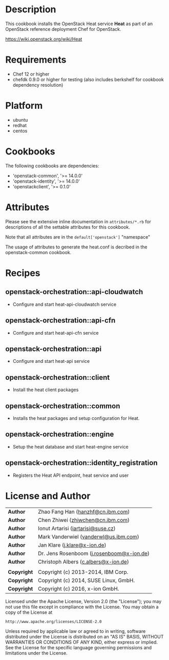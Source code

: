Description
===========

This cookbook installs the OpenStack Heat service **Heat** as part of an
OpenStack reference deployment Chef for OpenStack.

https://wiki.openstack.org/wiki/Heat

Requirements
============

- Chef 12 or higher
- chefdk 0.9.0 or higher for testing (also includes berkshelf for cookbook
  dependency resolution)

Platform
========

- ubuntu
- redhat
- centos

Cookbooks
=========

The following cookbooks are dependencies:

- 'openstack-common', '>= 14.0.0'
- 'openstack-identity', '>= 14.0.0'
- 'openstackclient', '>= 0.1.0'

Attributes
==========

Please see the extensive inline documentation in `attributes/*.rb` for
descriptions of all the settable attributes for this cookbook.

Note that all attributes are in the `default['openstack']` "namespace"

The usage of attributes to generate the heat.conf is decribed in the
openstack-common cookbook.

Recipes
=======

## openstack-orchestration::api-cloudwatch
- Configure and start heat-api-cloudwatch service

## openstack-orchestration::api-cfn
- Configure and start heat-api-cfn service

## openstack-orchestration::api
- Configure and start heat-api service

## openstack-orchestration::client
- Install the heat client packages

## openstack-orchestration::common
- Installs the heat packages and setup configuration for Heat.

## openstack-orchestration::engine
- Setup the heat database and start heat-engine service

## openstack-orchestration::identity_registration
- Registers the Heat API endpoint, heat service and user

License and Author
==================

|                      |                                                    |
|:---------------------|:---------------------------------------------------|
| **Author**           |  Zhao Fang Han (<hanzhf@cn.ibm.com>)               |
| **Author**           |  Chen Zhiwei (<zhiwchen@cn.ibm.com>)               |
| **Author**           |  Ionut Artarisi (<iartarisi@suse.cz>)              |
| **Author**           |  Mark Vanderwiel (<vanderwl@us.ibm.com>)           |
| **Author**           |  Jan Klare (<j.klare@x-ion.de>)                    |
| **Author**           |  Dr. Jens Rosenboom (<j.rosenboom@x-ion.de>)       |
| **Author**           |  Christoph Albers (<c.albers@x-ion.de>)            |
|                      |                                                    |
| **Copyright**        |  Copyright (c) 2013-2014, IBM Corp.                |
| **Copyright**        |  Copyright (c) 2014, SUSE Linux, GmbH.             |
| **Copyright**        |  Copyright (c) 2016, x-ion GmbH.                   |

Licensed under the Apache License, Version 2.0 (the "License");
you may not use this file except in compliance with the License.
You may obtain a copy of the License at

    http://www.apache.org/licenses/LICENSE-2.0

Unless required by applicable law or agreed to in writing, software
distributed under the License is distributed on an "AS IS" BASIS,
WITHOUT WARRANTIES OR CONDITIONS OF ANY KIND, either express or implied.
See the License for the specific language governing permissions and
limitations under the License.

